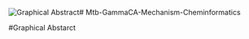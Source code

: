 ![Graphical Abstract ](https://github.com/user-attachments/assets/03670641-6c5c-4456-9f95-2631b5633543)# Mtb-GammaCA-Mechanism-Cheminformatics

#Graphical Abstarct



